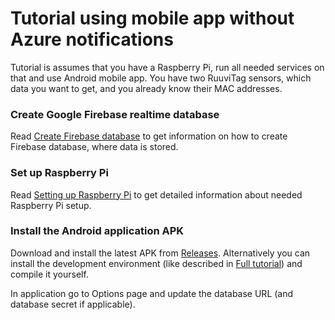 # Tutorial using mobile app without Azure notifications
Tutorial is assumes that you have a Raspberry Pi, run all needed services on that and use Android mobile app. You have two RuuviTag sensors, which data you want to get, and you already know their MAC addresses. 

### Create Google Firebase realtime database
Read [Create Firebase database](CreateFirebaseDatabase.md) to get information on how to create Firebase database, where data is stored.

### Set up Raspberry Pi
Read [Setting up Raspberry Pi](SettingUpRaspberryPi.md) to get detailed information about needed Raspberry Pi setup.

### Install the Android application APK
Download and install the latest APK from [Releases](https://github.com/ilpork/vahti/releases/latest/). Alternatively you can install the development environment (like described in [Full tutorial](FullTutorial.md)) and compile it yourself.

In application go to Options page and update the database URL (and database secret if applicable).